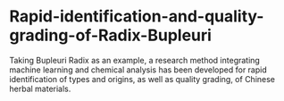 # Rapid-identification-and-quality-grading-of-Radix-Bupleuri
Taking Bupleuri Radix as an example, a research method integrating machine learning and chemical analysis has been developed for rapid identification of types and origins, as well as quality grading, of Chinese herbal materials.
